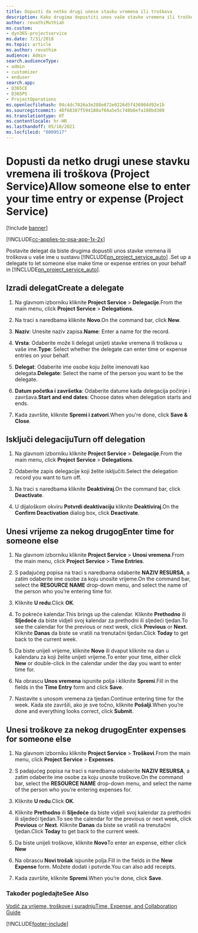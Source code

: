 ```yaml
---
title: Dopusti da netko drugi unese stavku vremena ili troškova
description: Kako drugima dopustiti unos vaše stavke vremena ili troškova u programu Project Service
author: revathiMuthiah
ms.custom:
- dyn365-projectservice
ms.date: 7/31/2018
ms.topic: article
ms.author: revathim
audience: Admin
search.audienceType:
- admin
- customizer
- enduser
search.app:
- D365CE
- D365PS
- ProjectOperations
ms.openlocfilehash: 04c4dc7826a3e288e672e0226d5f436904d92e1b
ms.sourcegitcommit: 40f68387f594180af64a5e5c748b6efa188bd300
ms.translationtype: HT
ms.contentlocale: hr-HR
ms.lasthandoff: 05/10/2021
ms.locfileid: "6009517"
---
```

# <a name="allow-someone-else-to-enter-your-time-entry-or-expense-project-service"></a><span data-ttu-id="e9f2f-103">Dopusti da netko drugi unese stavku vremena ili troškova (Project Service)</span><span class="sxs-lookup"><span data-stu-id="e9f2f-103">Allow someone else to enter your time entry or expense (Project Service)</span></span>

[!include [banner](../includes/psa-now-project-operations.md)]

[!INCLUDE[cc-applies-to-psa-app-1x-2x](../includes/cc-applies-to-psa-app-1x-2x.md)]

<span data-ttu-id="e9f2f-104">Postavite delegat da biste drugima dopustili unos stavke vremena ili troškova u vaše ime u sustavu [!INCLUDE[pn_project_service_auto](../includes/pn-project-service-auto.md)] .</span><span class="sxs-lookup"><span data-stu-id="e9f2f-104">Set up a delegate to let someone else make time or expense entries on your behalf in [!INCLUDE[pn_project_service_auto](../includes/pn-project-service-auto.md)].</span></span>  
  
## <a name="create-a-delegate"></a><span data-ttu-id="e9f2f-105">Izradi delegat</span><span class="sxs-lookup"><span data-stu-id="e9f2f-105">Create a delegate</span></span>  
  
1.  <span data-ttu-id="e9f2f-106">Na glavnom izborniku kliknite **Project Service** > **Delegacije**.</span><span class="sxs-lookup"><span data-stu-id="e9f2f-106">From the main menu, click **Project Service** > **Delegations**.</span></span>  
  
2.  <span data-ttu-id="e9f2f-107">Na traci s naredbama kliknite **Novo**.</span><span class="sxs-lookup"><span data-stu-id="e9f2f-107">On the command bar, click **New**.</span></span>  
  
3. <span data-ttu-id="e9f2f-108">**Naziv**: Unesite naziv zapisa.</span><span class="sxs-lookup"><span data-stu-id="e9f2f-108">**Name**: Enter a name for the record.</span></span>  
  
4. <span data-ttu-id="e9f2f-109">**Vrsta**: Odaberite može li delegat unijeti stavke vremena ili troškova u vaše ime.</span><span class="sxs-lookup"><span data-stu-id="e9f2f-109">**Type**: Select whether the delegate can enter time or expense entries on your behalf.</span></span>  
  
5. <span data-ttu-id="e9f2f-110">**Delegat**: Odaberite ime osobe koju želite imenovati kao delegata.</span><span class="sxs-lookup"><span data-stu-id="e9f2f-110">**Delegate**: Select the name of the person you want to be the delegate.</span></span>  
  
6. <span data-ttu-id="e9f2f-111">**Datum početka i završetka**: Odaberite datume kada delegacija počinje i završava.</span><span class="sxs-lookup"><span data-stu-id="e9f2f-111">**Start and end dates**: Choose dates when delegation starts and ends.</span></span>  
  
7.  <span data-ttu-id="e9f2f-112">Kada završite, kliknite **Spremi i zatvori**.</span><span class="sxs-lookup"><span data-stu-id="e9f2f-112">When you're done, click **Save & Close**.</span></span>  
  
## <a name="turn-off-delegation"></a><span data-ttu-id="e9f2f-113">Isključi delegaciju</span><span class="sxs-lookup"><span data-stu-id="e9f2f-113">Turn off delegation</span></span>  
  
1.  <span data-ttu-id="e9f2f-114">Na glavnom izborniku kliknite **Project Service** > **Delegacije**.</span><span class="sxs-lookup"><span data-stu-id="e9f2f-114">From the main menu, click **Project Service** > **Delegations**.</span></span>  
  
2.  <span data-ttu-id="e9f2f-115">Odaberite zapis delegacije koji želite isključiti.</span><span class="sxs-lookup"><span data-stu-id="e9f2f-115">Select the delegation record you want to turn off.</span></span>  
  
3.  <span data-ttu-id="e9f2f-116">Na traci s naredbama kliknite **Deaktiviraj**.</span><span class="sxs-lookup"><span data-stu-id="e9f2f-116">On the command bar, click **Deactivate**.</span></span>  
  
4.  <span data-ttu-id="e9f2f-117">U dijaloškom okviru **Potvrdi deaktivaciju** kliknite **Deaktiviraj**.</span><span class="sxs-lookup"><span data-stu-id="e9f2f-117">On the **Confirm Deactivation** dialog box, click **Deactivate**.</span></span>  
  
## <a name="enter-time-for-someone-else"></a><span data-ttu-id="e9f2f-118">Unesi vrijeme za nekog drugog</span><span class="sxs-lookup"><span data-stu-id="e9f2f-118">Enter time for someone else</span></span>  
  
1.  <span data-ttu-id="e9f2f-119">Na glavnom izborniku kliknite **Project Service** > **Unosi vremena**.</span><span class="sxs-lookup"><span data-stu-id="e9f2f-119">From the main menu, click **Project Service** > **Time Entries**.</span></span>  
  
2.  <span data-ttu-id="e9f2f-120">S padajućeg popisa na traci s naredbama odaberite **NAZIV RESURSA**, a zatim odaberite ime osobe za koju unosite vrijeme.</span><span class="sxs-lookup"><span data-stu-id="e9f2f-120">On the command bar, select the **RESOURCE NAME** drop-down menu, and select the name of the person who you’re entering time for.</span></span>  
  
3.  <span data-ttu-id="e9f2f-121">Kliknite **U redu**.</span><span class="sxs-lookup"><span data-stu-id="e9f2f-121">Click **OK**.</span></span>  
  
4.  <span data-ttu-id="e9f2f-122">To pokreće kalendar.</span><span class="sxs-lookup"><span data-stu-id="e9f2f-122">This brings up the calendar.</span></span> <span data-ttu-id="e9f2f-123">Kliknite **Prethodno** ili **Sljedeće** da biste vidjeli svoj kalendar za prethodni ili sljedeći tjedan.</span><span class="sxs-lookup"><span data-stu-id="e9f2f-123">To see the calendar for the previous or next week, click **Previous** or **Next**.</span></span> <span data-ttu-id="e9f2f-124">Kliknite **Danas** da biste se vratili na trenutačni tjedan.</span><span class="sxs-lookup"><span data-stu-id="e9f2f-124">Click **Today** to get back to the current week.</span></span>  
  
5.  <span data-ttu-id="e9f2f-125">Da biste unijeli vrijeme, kliknite **Novo** ili dvaput kliknite na dan u kalendaru za koji želite unijeti vrijeme.</span><span class="sxs-lookup"><span data-stu-id="e9f2f-125">To enter your time, either click **New** or double-click in the calendar under the day you want to enter time for.</span></span>  
  
6.  <span data-ttu-id="e9f2f-126">Na obrascu **Unos vremena** ispunite polja i kliknite **Spremi**.</span><span class="sxs-lookup"><span data-stu-id="e9f2f-126">Fill in the fields in the **Time Entry** form and click **Save**.</span></span>  
  
7.  <span data-ttu-id="e9f2f-127">Nastavite s unosom vremena za tjedan.</span><span class="sxs-lookup"><span data-stu-id="e9f2f-127">Continue entering time for the week.</span></span> <span data-ttu-id="e9f2f-128">Kada ste završili, ako je sve točno, kliknite **Pošalji**.</span><span class="sxs-lookup"><span data-stu-id="e9f2f-128">When you’re done and everything looks correct, click **Submit**.</span></span>  
  
## <a name="enter-expenses-for-someone-else"></a><span data-ttu-id="e9f2f-129">Unesi troškove za nekog drugog</span><span class="sxs-lookup"><span data-stu-id="e9f2f-129">Enter expenses for someone else</span></span>  
  
1.  <span data-ttu-id="e9f2f-130">Na glavnom izborniku kliknite **Project Service** > **Troškovi**.</span><span class="sxs-lookup"><span data-stu-id="e9f2f-130">From the main menu, click **Project Service** > **Expenses**.</span></span>  
  
2.  <span data-ttu-id="e9f2f-131">S padajućeg popisa na traci s naredbama odaberite **NAZIV RESURSA**, a zatim odaberite ime osobe za koju unosite troškove.</span><span class="sxs-lookup"><span data-stu-id="e9f2f-131">On the command bar, select the **RESOURCE NAME** drop-down menu, and select the name of the person who you’re entering expenses for.</span></span>  
  
3.  <span data-ttu-id="e9f2f-132">Kliknite **U redu**.</span><span class="sxs-lookup"><span data-stu-id="e9f2f-132">Click **OK**.</span></span>  
  
4.  <span data-ttu-id="e9f2f-133">Kliknite **Prethodno** ili **Sljedeće** da biste vidjeli svoj kalendar za prethodni ili sljedeći tjedan.</span><span class="sxs-lookup"><span data-stu-id="e9f2f-133">To see the calendar for the previous or next week, click **Previous** or **Next**.</span></span> <span data-ttu-id="e9f2f-134">Kliknite **Danas** da biste se vratili na trenutačni tjedan.</span><span class="sxs-lookup"><span data-stu-id="e9f2f-134">Click **Today** to get back to the current week.</span></span>  
  
5.  <span data-ttu-id="e9f2f-135">Da biste unijeli troškove, kliknite **Novo**</span><span class="sxs-lookup"><span data-stu-id="e9f2f-135">To enter an expense, either click **New**</span></span>  
  
6.  <span data-ttu-id="e9f2f-136">Na obrascu **Novi trošak** ispunite polja.</span><span class="sxs-lookup"><span data-stu-id="e9f2f-136">Fill in the fields in the **New Expense** form.</span></span> <span data-ttu-id="e9f2f-137">Možete dodati i potvrde.</span><span class="sxs-lookup"><span data-stu-id="e9f2f-137">You can also add receipts.</span></span>  
  
7.  <span data-ttu-id="e9f2f-138">Kada završite, kliknite **Spremi**.</span><span class="sxs-lookup"><span data-stu-id="e9f2f-138">When you’re done, click **Save**.</span></span>  
  
### <a name="see-also"></a><span data-ttu-id="e9f2f-139">Također pogledajte</span><span class="sxs-lookup"><span data-stu-id="e9f2f-139">See Also</span></span>  
 [<span data-ttu-id="e9f2f-140">Vodič za vrijeme, troškove i suradnju</span><span class="sxs-lookup"><span data-stu-id="e9f2f-140">Time, Expense, and Collaboration Guide</span></span>](../psa/time-expense-collaboration-guide.md)


[!INCLUDE[footer-include](../includes/footer-banner.md)]